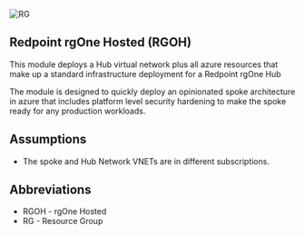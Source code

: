 ![RG](https://user-images.githubusercontent.com/42842390/158004336-60f07c05-7e5d-420e-87a6-22c5ac206fb6.jpg)
## Redpoint rgOne Hosted (RGOH)

This module deploys a Hub virtual network plus all azure resources that make up a standard infrastructure deployment for a Redpoint rgOne Hub

The module is designed to quickly deploy an opinionated spoke architecture in azure that includes platform level security hardening to make the spoke ready for any production workloads.

## Assumptions
- The spoke and Hub Network VNETs are in different subscriptions.

## Abbreviations
- RGOH - rgOne Hosted
- RG   - Resource Group
